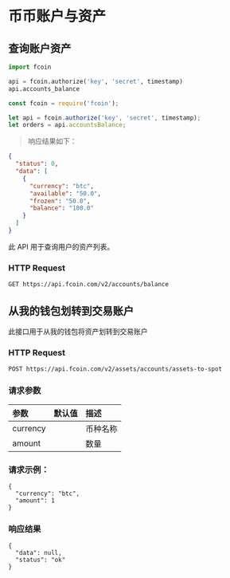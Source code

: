 # 币币账户与资产

## 查询账户资产

```python
import fcoin

api = fcoin.authorize('key', 'secret', timestamp)
api.accounts_balance
```

```javascript
const fcoin = require('fcoin');

let api = fcoin.authorize('key', 'secret', timestamp);
let orders = api.accountsBalance;
```

> 响应结果如下：

```json
{
  "status": 0,
  "data": [
    {
      "currency": "btc",
      "available": "50.0",
      "frozen": "50.0",
      "balance": "100.0"
    }
  ]
}
```

此 API 用于查询用户的资产列表。

### HTTP Request

`GET https://api.fcoin.com/v2/accounts/balance`


## 从我的钱包划转到交易账户
此接口用于从我的钱包将资产划转到交易账户

### HTTP Request
`POST https://api.fcoin.com/v2/assets/accounts/assets-to-spot`

### 请求参数
|参数|默认值|描述|
|:------|:------:|:------|
currency|  |币种名称
amount|  |数量
### 请求示例：
```
{
  "currency": "btc",
  "amount": 1
}
```
### 响应结果
```
{
  "data": null,
  "status": "ok"
}
```